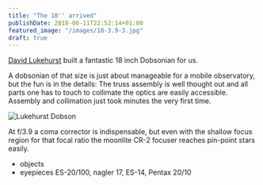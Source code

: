 ```yaml
---
title: "The 18'' arrived"
publishDate: 2018-06-11T22:52:14+01:00
featured_image: "/images/18-3.9-3.jpg"
draft: true
---
```


[David Lukehurst](http://www.dobsonians.co.uk/) built a fantastic 18 inch Dobsonian for us.

A dobsonian of that size is just about manageable for a mobile observatory, but the fun is in the details: 
The truss assembly is well thought out and all parts one has to touch to collimate the optics are easily accessible. 
Assembly and collimation just took minutes the very first time.

<!--more-->
![Lukehurst Dobson](../../images/18-3.9-1.jpg)

At f/3.9 a coma corrector is indispensable, but even with the shallow focus region for that focal ratio the moonlite CR-2 focuser reaches pin-point stars easily. 
- objects
- eyepieces ES-20/100, nagler 17, ES-14, Pentax 20/10

